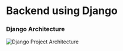# Backend using Django

### Django Architecture

![Django Project Architecture](https://github.com/debarshee2004/django_crud/assets/129538241/a04cde9e-86dc-4eb7-b12b-f070de99d296)
